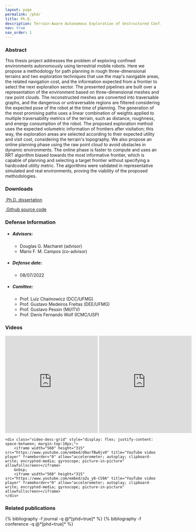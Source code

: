 ```yaml
---
layout: page
permalink: /phd/
title: Ph.D.
description: Terrain-Aware Autonomous Exploration of Unstructured Confined Spaces
nav: true
nav_order: 1
---
```


<div>
    <h3>Abstract</h3>
    This thesis project addresses the problem of exploring confined environments autonomously using terrestrial mobile robots. Here we propose a methodology for path planning in rough three-dimensional terrains and two exploration techniques that use the map's navigable areas, the related navigation cost, and the information expected from a frontier to select the next exploration sector. The presented pipelines are built over a representation of the environment based on three-dimensional meshes and raw point clouds. The reconstructed meshes are converted into traversable graphs, and the dangerous or untraversable regions are filtered considering the expected pose of the robot at the time of planning. The generation of the most promising paths uses a linear combination of weights applied to multiple traversability metrics of the terrain, such as distance, roughness, and energy consumption of the robot. The proposed exploration method uses the expected volumetric information of frontiers after visitation; this way, the exploration areas are selected according to their expected utility and visit cost, considering the terrain's topography. We also propose an online planning phase using the raw point cloud to avoid obstacles in dynamic environments. The online phase is faster to compute and uses an RRT algorithm biased towards the most informative frontier, which is capable of planning and selecting a target frontier without specifying a hardcoded utility metric. The algorithms were validated in representative simulated and real environments, proving the viability of the proposed methodologies.
</div>

<div class="publications">
    <h3>Downloads</h3>
    <p><i class="fa fa-book" aria-hidden="true"></i><a href="https://homepages.dcc.ufmg.br/~hector.azpurua/phd_dissertation_jul22_hector_azpurua.pdf">&nbsp;Ph.D. dissertation</a></p>
    <p><i class="fab fa-github-alt" aria-hidden="true"></i><a href="https://github.com/verlab/terrain_aware_exploration">&nbsp;Github source code</a></p>
</div>

<div class="publications">
    <h3>Defense Information</h3>
    <div>
        <ul class="card-text font-weight-light list-group list-group-flush">
            <li class="list-group-item">
                <h5 class="font-italic">Advisors:</h5>
                <ul class="subitems">
                    <li><span class="subitem">Douglas G. Macharet (advisor)</span></li>
                    <li><span class="subitem">Mario F. M. Campos (co-advisor)</span></li>
                </ul>
            </li>
            <li class="list-group-item">
                <h5 class="font-italic">Defense date:</h5>
                <ul class="subitems">
                    <li><span class="subitem">08/07/2022</span></li>
                </ul>
            </li>
            <li class="list-group-item">
                <h5 class="font-italic">Comittee:</h5>
                <ul class="subitems">
                    <li><span class="subitem">Prof. Luiz Chaimowicz (DCC/UFMG)</span></li>
                    <li><span class="subitem">Prof. Gustavo Medeiros Freitas (DEE/UFMG)</span></li>
                    <li><span class="subitem">Prof. Gustavo Pessin (MI/ITV)</span></li>
                    <li><span class="subitem">Prof. Denis Fernando Wolf (ICMC/USP)</span></li>
                </ul>
            </li>
        </ul>
    </div>

</div>

<div class="publications">
    <h3>Videos</h3>
    <div class="video-desc-grid" style="display: flex; justify-content: space-between;">
        <iframe width="560" height="315" src="https://www.youtube.com/embed/yXycgBDhSME" title="YouTube video player" frameborder="0" allow="accelerometer; autoplay; clipboard-write; encrypted-media; gyroscope; picture-in-picture" allowfullscreen></iframe>
        &nbsp;
        <iframe width="560" height="315" src="https://www.youtube.com/embed/Otboyqh6GWI" title="YouTube video player" frameborder="0" allow="accelerometer; autoplay; clipboard-write; encrypted-media; gyroscope; picture-in-picture" allowfullscreen></iframe>
    </div>
    
    <div class="video-desc-grid" style="display: flex; justify-content: space-between; margin-top:10px;">
        <iframe width="560" height="315" src="https://www.youtube.com/embed/d6wrfBwOjv0" title="YouTube video player" frameborder="0" allow="accelerometer; autoplay; clipboard-write; encrypted-media; gyroscope; picture-in-picture" allowfullscreen></iframe>
        &nbsp;
        <iframe width="560" height="315" src="https://www.youtube.com/embed/aZu_y8-CS9A" title="YouTube video player" frameborder="0" allow="accelerometer; autoplay; clipboard-write; encrypted-media; gyroscope; picture-in-picture" allowfullscreen></iframe>
    </div>
</div>

<div class="publications">
    <h3>Related publications</h3>
    {% bibliography -f journal -q @*[phd=true]* %}
    {% bibliography -f conference -q @*[phd=true]* %}
</div>